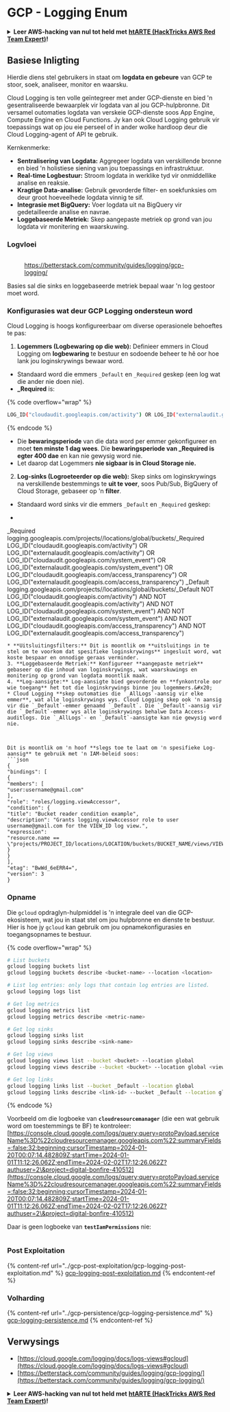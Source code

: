 # GCP - Logging Enum

<details>

<summary><strong>Leer AWS-hacking van nul tot held met</strong> <a href="https://training.hacktricks.xyz/courses/arte"><strong>htARTE (HackTricks AWS Red Team Expert)</strong></a><strong>!</strong></summary>

Ander maniere om HackTricks te ondersteun:

* As jy wil sien dat jou **maatskappy geadverteer word in HackTricks** of **HackTricks aflaai in PDF-formaat**, kyk na die [**SUBSCRIPTION PLANS**](https://github.com/sponsors/carlospolop)!
* Kry die [**amptelike PEASS & HackTricks swag**](https://peass.creator-spring.com)
* Ontdek [**The PEASS Family**](https://opensea.io/collection/the-peass-family), ons versameling eksklusiewe [**NFTs**](https://opensea.io/collection/the-peass-family)
* **Sluit aan by die** 💬 [**Discord-groep**](https://discord.gg/hRep4RUj7f) of die [**telegram-groep**](https://t.me/peass) of **volg** my op **Twitter** 🐦 [**@carlospolopm**](https://twitter.com/carlospolopm)**.**
* **Deel jou hacking-truuks deur PR's in te dien by die** [**HackTricks**](https://github.com/carlospolop/hacktricks) en [**HackTricks Cloud**](https://github.com/carlospolop/hacktricks-cloud) github-repos.

</details>

## Basiese Inligting

Hierdie diens stel gebruikers in staat om **logdata en gebeure** van GCP te stoor, soek, analiseer, monitor en waarsku.

Cloud Logging is ten volle geïntegreer met ander GCP-dienste en bied 'n gesentraliseerde bewaarplek vir logdata van al jou GCP-hulpbronne. Dit versamel outomaties logdata van verskeie GCP-dienste soos App Engine, Compute Engine en Cloud Functions. Jy kan ook Cloud Logging gebruik vir toepassings wat op jou eie perseel of in ander wolke hardloop deur die Cloud Logging-agent of API te gebruik.

Kernkenmerke:

* **Sentralisering van Logdata:** Aggregeer logdata van verskillende bronne en bied 'n holistiese siening van jou toepassings en infrastruktuur.
* **Real-time Logbestuur:** Stroom logdata in werklike tyd vir onmiddellike analise en reaksie.
* **Kragtige Data-analise:** Gebruik gevorderde filter- en soekfunksies om deur groot hoeveelhede logdata vinnig te sif.
* **Integrasie met BigQuery:** Voer logdata uit na BigQuery vir gedetailleerde analise en navrae.
* **Loggebaseerde Metriek:** Skep aangepaste metriek op grond van jou logdata vir monitering en waarskuwing.

### Logvloei

<figure><img src="../../../.gitbook/assets/image (1).png" alt=""><figcaption><p><a href="https://betterstack.com/community/guides/logging/gcp-logging/">https://betterstack.com/community/guides/logging/gcp-logging/</a></p></figcaption></figure>

Basies sal die sinks en loggebaseerde metriek bepaal waar 'n log gestoor moet word.

### Konfigurasies wat deur GCP Logging ondersteun word

Cloud Logging is hoogs konfigureerbaar om diverse operasionele behoeftes te pas:

1. **Logemmers (Logbewaring op die web):** Definieer emmers in Cloud Logging om **logbewaring** te bestuur en sodoende beheer te hê oor hoe lank jou loginskrywings bewaar word.
* Standaard word die emmers `_Default` en `_Required` geskep (een log wat die ander nie doen nie).
*   **\_Required** is:

{% code overflow="wrap" %}
```bash
LOG_ID("cloudaudit.googleapis.com/activity") OR LOG_ID("externalaudit.googleapis.com/activity") OR LOG_ID("cloudaudit.googleapis.com/system_event") OR LOG_ID("externalaudit.googleapis.com/system_event") OR LOG_ID("cloudaudit.googleapis.com/access_transparency") OR LOG_ID("externalaudit.googleapis.com/access_transparency")
```
{% endcode %}
* Die **bewaringsperiode** van die data word per emmer gekonfigureer en moet **ten minste 1 dag wees**. Die **bewaringsperiode van \_Required is egter 400 dae** en kan nie gewysig word nie.
* Let daarop dat Logemmers **nie sigbaar is in Cloud Storage nie.**
2. **Log-sinks (Logroeteerder op die web):** Skep sinks om loginskrywings na verskillende bestemmings te **uit te voer**, soos Pub/Sub, BigQuery of Cloud Storage, gebaseer op 'n **filter**.
* Standaard word sinks vir die emmers `_Default` en `_Required` geskep:
* ```bash
_Required  logging.googleapis.com/projects/<proj-name>/locations/global/buckets/_Required  LOG_ID("cloudaudit.googleapis.com/activity") OR LOG_ID("externalaudit.googleapis.com/activity") OR LOG_ID("cloudaudit.googleapis.com/system_event") OR LOG_ID("externalaudit.googleapis.com/system_event") OR LOG_ID("cloudaudit.googleapis.com/access_transparency") OR LOG_ID("externalaudit.googleapis.com/access_transparency")
_Default   logging.googleapis.com/projects/<proj-name>/locations/global/buckets/_Default   NOT LOG_ID("cloudaudit.googleapis.com/activity") AND NOT LOG_ID("externalaudit.googleapis.com/activity") AND NOT LOG_ID("cloudaudit.googleapis.com/system_event") AND NOT LOG_ID("externalaudit.googleapis.com/system_event") AND NOT LOG_ID("cloudaudit.googleapis.com/access_transparency") AND NOT LOG_ID("externalaudit.googleapis.com/access_transparency")
```
* **Uitsluitingsfilters:** Dit is moontlik om **uitsluitings in te stel om te voorkom dat spesifieke loginskrywings** ingesluit word, wat koste bespaar en onnodige geraas verminder.
3. **Loggebaseerde Metriek:** Konfigureer **aangepaste metriek** gebaseer op die inhoud van loginskrywings, wat waarskuwings en monitering op grond van logdata moontlik maak.
4. **Log-aansigte:** Log-aansigte bied gevorderde en **fynkontrole oor wie toegang** het tot die loginskrywings binne jou logemmers.&#x20;
* Cloud Logging **skep outomaties die `_AllLogs`-aansig vir elke emmer**, wat alle loginskrywings wys. Cloud Logging skep ook 'n aansig vir die `_Default`-emmer genaamd `_Default`. Die `_Default`-aansig vir die `_Default`-emmer wys alle loginskrywings behalwe Data Access-auditlogs. Die `_AllLogs`- en `_Default`-aansigte kan nie gewysig word nie.



Dit is moontlik om 'n hoof **slegs toe te laat om 'n spesifieke Log-aansig** te gebruik met 'n IAM-beleid soos:
```json
{
"bindings": [
{
"members": [
"user:username@gmail.com"
],
"role": "roles/logging.viewAccessor",
"condition": {
"title": "Bucket reader condition example",
"description": "Grants logging.viewAccessor role to user username@gmail.com for the VIEW_ID log view.",
"expression":
"resource.name == \"projects/PROJECT_ID/locations/LOCATION/buckets/BUCKET_NAME/views/VIEW_ID\""
}
}
],
"etag": "BwWd_6eERR4=",
"version": 3
}
```
### Opname

Die `gcloud` opdraglyn-hulpmiddel is 'n integrale deel van die GCP-ekosisteem, wat jou in staat stel om jou hulpbronne en dienste te bestuur. Hier is hoe jy `gcloud` kan gebruik om jou opnamekonfigurasies en toegangsopnames te bestuur.

{% code overflow="wrap" %}
```bash
# List buckets
gcloud logging buckets list
gcloud logging buckets describe <bucket-name> --location <location>

# List log entries: only logs that contain log entries are listed.
gcloud logging logs list

# Get log metrics
gcloud logging metrics list
gcloud logging metrics describe <metric-name>

# Get log sinks
gcloud logging sinks list
gcloud logging sinks describe <sink-name>

# Get log views
gcloud logging views list --bucket <bucket> --location global
gcloud logging views describe --bucket <bucket> --location global <view-id> # view-id is usually the same as the bucket name

# Get log links
gcloud logging links list --bucket _Default --location global
gcloud logging links describe <link-id> --bucket _Default --location global
```
{% endcode %}

Voorbeeld om die logboeke van **`cloudresourcemanager`** (die een wat gebruik word om toestemmings te BF) te kontroleer: [https://console.cloud.google.com/logs/query;query=protoPayload.serviceName%3D%22cloudresourcemanager.googleapis.com%22;summaryFields=:false:32:beginning;cursorTimestamp=2024-01-20T00:07:14.482809Z;startTime=2024-01-01T11:12:26.062Z;endTime=2024-02-02T17:12:26.062Z?authuser=2\&project=digital-bonfire-410512](https://console.cloud.google.com/logs/query;query=protoPayload.serviceName%3D%22cloudresourcemanager.googleapis.com%22;summaryFields=:false:32:beginning;cursorTimestamp=2024-01-20T00:07:14.482809Z;startTime=2024-01-01T11:12:26.062Z;endTime=2024-02-02T17:12:26.062Z?authuser=2\&project=digital-bonfire-410512)

Daar is geen logboeke van **`testIamPermissions`** nie:

<figure><img src="../../../.gitbook/assets/image.png" alt=""><figcaption></figcaption></figure>

### Post Exploitation

{% content-ref url="../gcp-post-exploitation/gcp-logging-post-exploitation.md" %}
[gcp-logging-post-exploitation.md](../gcp-post-exploitation/gcp-logging-post-exploitation.md)
{% endcontent-ref %}

### Volharding

{% content-ref url="../gcp-persistence/gcp-logging-persistence.md" %}
[gcp-logging-persistence.md](../gcp-persistence/gcp-logging-persistence.md)
{% endcontent-ref %}

## Verwysings

* [https://cloud.google.com/logging/docs/logs-views#gcloud](https://cloud.google.com/logging/docs/logs-views#gcloud)
* [https://betterstack.com/community/guides/logging/gcp-logging/](https://betterstack.com/community/guides/logging/gcp-logging/)

<details>

<summary><strong>Leer AWS-hacking van nul tot held met</strong> <a href="https://training.hacktricks.xyz/courses/arte"><strong>htARTE (HackTricks AWS Red Team Expert)</strong></a><strong>!</strong></summary>

Ander maniere om HackTricks te ondersteun:

* As jy wil sien dat jou **maatskappy geadverteer word in HackTricks** of **HackTricks aflaai in PDF-formaat**, kyk na die [**SUBSCRIPTION PLANS**](https://github.com/sponsors/carlospolop)!
* Kry die [**amptelike PEASS & HackTricks swag**](https://peass.creator-spring.com)
* Ontdek [**The PEASS Family**](https://opensea.io/collection/the-peass-family), ons versameling eksklusiewe [**NFTs**](https://opensea.io/collection/the-peass-family)
* **Sluit aan by die** 💬 [**Discord-groep**](https://discord.gg/hRep4RUj7f) of die [**telegram-groep**](https://t.me/peass) of **volg** my op **Twitter** 🐦 [**@carlospolopm**](https://twitter.com/carlospolopm)**.**
* **Deel jou hacking-truuks deur PR's in te dien by die** [**HackTricks**](https://github.com/carlospolop/hacktricks) en [**HackTricks Cloud**](https://github.com/carlospolop/hacktricks-cloud) github-opslag.

</details>
